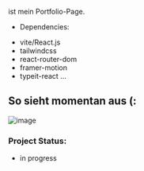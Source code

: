 ist mein Portfolio-Page. 

* Dependencies:
- vite/React.js
- tailwindcss
- react-router-dom
- framer-motion
- typeit-react
...

## So sieht momentan aus (:
![image](image.png)



### Project Status:
- in progress


